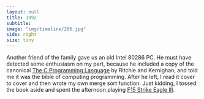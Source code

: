 ```yaml
---
layout: null
title: 1992
subtitle:
image: "img/timeline/286.jpg"
side: right
size: tiny
---
```

Another friend of the family gave us an old Intel 80286 PC. He must have detected some enthusiasm on my part, because he included a copy of the canonical [The C Programming Language](https://en.wikipedia.org/wiki/The_C_Programming_Language) by Ritchie and Kernighan, and told me it was the bible of computing programming. After he left, I read it cover to cover and then wrote my own merge sort function. Just kidding, I tossed the book aside and spent the afternoon playing [F15 Strike Eagle III](https://www.youtube.com/watch?v=8CVHkhmvB4g).
